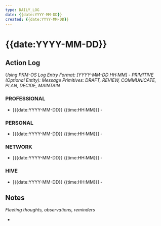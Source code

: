 ```yaml
---
type: DAILY_LOG
date: {{date:YYYY-MM-DD}}
created: {{date:YYYY-MM-DD}}
---
```


# {{date:YYYY-MM-DD}}

## Action Log

_Using PKM-OS Log Entry Format: [YYYY-MM-DD HH:MM] - PRIMITIVE (Optional Entity): Message_
_Primitives: DRAFT, REVIEW, COMMUNICATE, PLAN, DECIDE, MAINTAIN_

### PROFESSIONAL

- [{{date:YYYY-MM-DD}} {{time:HH:MM}}] -

### PERSONAL

- [{{date:YYYY-MM-DD}} {{time:HH:MM}}] -

### NETWORK

- [{{date:YYYY-MM-DD}} {{time:HH:MM}}] -

### HIVE

- [{{date:YYYY-MM-DD}} {{time:HH:MM}}] -

## Notes

_Fleeting thoughts, observations, reminders_

-
